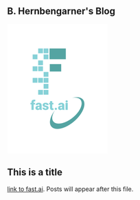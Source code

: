 ## B. Hernbengarner's Blog
![Image of fast.ai logo](images/logo.png)

## This is a title
[link to fast.ai](https://www.fast.ai). Posts will appear after this file. 
